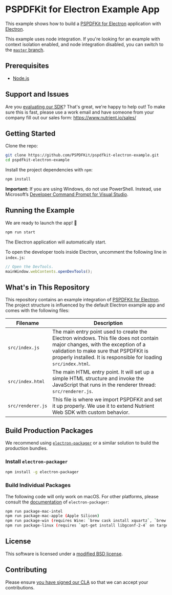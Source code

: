 # PSPDFKit for Electron Example App

This example shows how to build a [PSPDFKit for Electron](https://www.nutrient.io/electron/) application with
[Electron](https://electronjs.org/).

This example uses node integration. If you're looking for an example with context isolation enabled, and node integration disabled, you can switch to the [`master` branch](https://github.com/PSPDFKit/pspdfkit-electron-example/tree/master).

## Prerequisites

- [Node.js](http://nodejs.org/)

## Support and Issues

Are you [evaluating our SDK](https://www.nutrient.io/try/)? That's great, we're happy to help out! To make sure this is fast, please use a work email and have someone from your company fill out our sales form: https://www.nutrient.io/sales/

## Getting Started

Clone the repo:

```bash
git clone https://github.com/PSPDFKit/pspdfkit-electron-example.git
cd pspdfkit-electron-example
```

Install the project dependencies with `npm`:

```bash
npm install
```

**Important:** If you are using Windows, do not use PowerShell. Instead, use Microsoft’s [Developer Command Prompt for Visual Studio](https://docs.microsoft.com/en-us/dotnet/framework/tools/developer-command-prompt-for-vs).

## Running the Example

We are ready to launch the app! 🎉

```bash
npm run start
```

The Electron application will automatically start.

To open the developer tools inside Electron, uncomment the following line in `index.js`:

```js
// Open the DevTools.
mainWindow.webContents.openDevTools();
```

## What's in This Repository

This repository contains an example integration of [PSPDFKit for Electron](https://www.nutrient.io/electron). The project structure is influenced by the default Electron example app and comes with the following files:

| Filename          | Description                                                                                                                                                                                                                              |
| ----------------- | ---------------------------------------------------------------------------------------------------------------------------------------------------------------------------------------------------------------------------------------- |
| `src/index.js`    | The main entry point used to create the Electron windows. This file does not contain major changes, with the exception of a validation to make sure that PSPDFKit is properly installed. It is responsible for loading `src/index.html`. |
| `src/index.html`  | The main HTML entry point. It will set up a simple HTML structure and invoke the JavaScript that runs in the renderer thread: `src/renderer.js`.                                                                                         |
| `src/renderer.js` | This file is where we import PSPDFKit and set it up properly. We use it to extend Nutrient Web SDK with custom behavior.                                                                                                                 |

## Build Production Packages

We recommend using [`electron-packager`](https://github.com/electron-userland/electron-packager) or a similar solution to build the production bundles.

### Install `electron-packager`

```bash
npm install -g electron-packager
```

### Build Individual Packages

The following code will only work on macOS. For other platforms, please consult the [documentation](https://github.com/electron-userland/electron-packager#electron-packager) of `electron-packager`:

```bash
npm run package-mac-intel
npm run package-mac-apple (Apple Silicon)
npm run package-win (requires Wine: `brew cask install xquartz`, `brew install wine`)
npm run package-linux (requires `apt-get install libgconf-2-4` on target Linux)
```

## License

This software is licensed under a [modified BSD license](LICENSE).

## Contributing

Please ensure
[you have signed our CLA](https://www.nutrient.io/guides/web/current/miscellaneous/contributing/) so that we can
accept your contributions.

